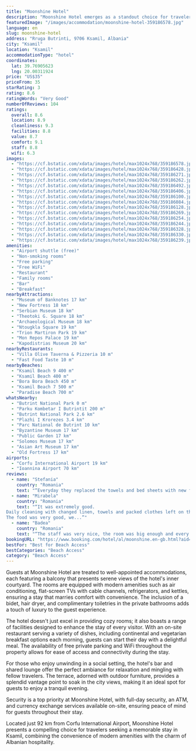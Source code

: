 ```yaml
---
title: "Moonshine Hotel"
description: "Moonshine Hotel emerges as a standout choice for travelers seeking a blend of comfort and convenience in the heart of Ksamil."
featuredImage: "/images/accommodation/moonshine-hotel-359186578.jpg"
language: en
slug: moonshine-hotel
address: "Rruga Butrinti, 9706 Ksamil, Albania"
city: "Ksamil"
location: "Ksamil"
accommodationType: "hotel"
coordinates:
  lat: 39.76905623
  lng: 20.00311924
price: "US$35"
priceFrom: 35
starRating: 3
rating: 8.6
ratingWords: "Very Good"
numberOfReviews: 104
ratings:
  overall: 8.6
  location: 8.9
  cleanliness: 9.3
  facilities: 8.8
  value: 8.7
  comfort: 9.1
  staff: 8.8
  wifi: 6.3
images:
  - "https://cf.bstatic.com/xdata/images/hotel/max1024x768/359186578.jpg?k=c47a9b1f53ddb860098d49cdbd040e0718ca33b17aeaa92f2dfcaeb7156a6237&o=&hp=1"
  - "https://cf.bstatic.com/xdata/images/hotel/max1024x768/359186428.jpg?k=1a0aca5242181fa8d60008d81e4ad3cd016fc1179e40a17e4efe7f3d5675ab76&o=&hp=1"
  - "https://cf.bstatic.com/xdata/images/hotel/max1024x768/359186271.jpg?k=ac09a689e6e51507f19da6926415484704e0b85bb1bea10fe6634e74056e5dfc&o=&hp=1"
  - "https://cf.bstatic.com/xdata/images/hotel/max1024x768/359186262.jpg?k=27aba765b1da3b5449cdb600bf7dedca124de3f622bf500332900b3a9dbd2eba&o=&hp=1"
  - "https://cf.bstatic.com/xdata/images/hotel/max1024x768/359186492.jpg?k=3497147e52fb0396134f43aed7a61ec7aae147b8351df03cee8edcafa83fbb0c&o=&hp=1"
  - "https://cf.bstatic.com/xdata/images/hotel/max1024x768/359186406.jpg?k=64619817e502d1687ee4f6290bb834af9d5658649e04b31cfee6881ee39d2234&o=&hp=1"
  - "https://cf.bstatic.com/xdata/images/hotel/max1024x768/359186100.jpg?k=b65d44006c92660c4f2dd4479c0afd273c7d84a99809737921085823564373c4&o=&hp=1"
  - "https://cf.bstatic.com/xdata/images/hotel/max1024x768/359186084.jpg?k=d508a5a100bff28b4ee75a34dd6b79c0df197d8a25a32dab05bdb0fc34ee1b3b&o=&hp=1"
  - "https://cf.bstatic.com/xdata/images/hotel/max1024x768/359186128.jpg?k=5356ea8dff9153689179ee80c3a452ea41904fe205bb372b1621aa26547b4d0d&o=&hp=1"
  - "https://cf.bstatic.com/xdata/images/hotel/max1024x768/359186269.jpg?k=85cd9114144a885e8d0de20a93ff2c39aa3c1c7627fe5e04bdd54d8f86f1b20f&o=&hp=1"
  - "https://cf.bstatic.com/xdata/images/hotel/max1024x768/359186254.jpg?k=d4edadc56fad942e81375f3ada307a577322bbe053a45d6c90426bc2cb300037&o=&hp=1"
  - "https://cf.bstatic.com/xdata/images/hotel/max1024x768/359186244.jpg?k=f0658b8d68f195d1d5d288a69d9f89ebb93752613363e41878ae9db457af7730&o=&hp=1"
  - "https://cf.bstatic.com/xdata/images/hotel/max1024x768/359186328.jpg?k=037abe6800afafb711798416fa4009bd9adaaadffac1a078dfa2f361254d281e&o=&hp=1"
  - "https://cf.bstatic.com/xdata/images/hotel/max1024x768/359186330.jpg?k=7321eac9249f92a2c529142f4a5ea58e2ecebc8c2ef00a450d9060b44156e2b3&o=&hp=1"
  - "https://cf.bstatic.com/xdata/images/hotel/max1024x768/359186239.jpg?k=bcd93256797e82841aefd0a5c9f4fce2770893bbfdaf23dffa26c0d7eb33ff6a&o=&hp=1"
amenities:
  - "Airport shuttle (free)"
  - "Non-smoking rooms"
  - "Free parking"
  - "Free WiFi"
  - "Restaurant"
  - "Family rooms"
  - "Bar"
  - "Breakfast"
nearbyAttractions:
  - "Museum of Banknotes 17 km"
  - "New Fortress 18 km"
  - "Serbian Museum 18 km"
  - "Theotoki G. Square 18 km"
  - "Archaeological Museum 18 km"
  - "Ntougkla Square 19 km"
  - "Trion Martiron Park 19 km"
  - "Mon Repos Palace 19 km"
  - "Kapodistrias Museum 20 km"
nearbyRestaurants:
  - "Villa Olive Taverna & Pizzeria 10 m"
  - "Fast Food Taste 10 m"
nearbyBeaches:
  - "Ksamil Beach 9 400 m"
  - "Ksamil Beach 400 m"
  - "Bora Bora Beach 450 m"
  - "Ksamil Beach 7 500 m"
  - "Paradise Beach 700 m"
whatsNearby:
  - "Butrint National Park 0 m"
  - "Parku Kombetar I Butrintit 200 m"
  - "Butrint National Park 2.6 km"
  - "Plazhi I Krorezes 3.4 km"
  - "Parc National de Butrint 10 km"
  - "Byzantine Museum 17 km"
  - "Public Garden 17 km"
  - "Solomos Museum 17 km"
  - "Asian Art Museum 17 km"
  - "Old Fortress 17 km"
airports:
  - "Corfu International Airport 19 km"
  - "Ioannina Airport 70 km"
reviews:
  - name: "Stefania"
    country: "Romania"
    text: "“Everyday they replaced the towels and bed sheets with new fresh ones and cleaned our rooms. Breakfast”"
  - name: "Mirabela"
    country: "Romania"
    text: "“It was extremely good.
Daily cleaning with changed linen, towels and packed clothes left on the bed. Although located on a heavely trafficked street, The rooms are well soundproofed, comfortable with air conditioning.
The food was very good, we...”"
  - name: "Badea"
    country: "Romania"
    text: "“The staff was very nice, the room was big enough and every day they cleaned our room and give us new towels.”"
bookingURL: "https://www.booking.com/hotel/al/moonshine.en-gb.html?aid=8035640"
bestFor: "Best for Beach Access"
bestCategories: "Beach Access"
category: "Beach Access"
---
```


Guests at Moonshine Hotel are treated to well-appointed accommodations, each featuring a balcony that presents serene views of the hotel's inner courtyard. The rooms are equipped with modern amenities such as air conditioning, flat-screen TVs with cable channels, refrigerators, and kettles, ensuring a stay that marries comfort with convenience. The inclusion of a bidet, hair dryer, and complimentary toiletries in the private bathrooms adds a touch of luxury to the guest experience.

The hotel doesn't just excel in providing cozy rooms; it also boasts a range of facilities designed to enhance the stay of every visitor. With an on-site restaurant serving a variety of dishes, including continental and vegetarian breakfast options each morning, guests can start their day with a delightful meal. The availability of free private parking and WiFi throughout the property allows for ease of access and connectivity during the stay.

For those who enjoy unwinding in a social setting, the hotel's bar and shared lounge offer the perfect ambiance for relaxation and mingling with fellow travelers. The terrace, adorned with outdoor furniture, provides a splendid vantage point to soak in the city views, making it an ideal spot for guests to enjoy a tranquil evening.

Security is a top priority at Moonshine Hotel, with full-day security, an ATM, and currency exchange services available on-site, ensuring peace of mind for guests throughout their stay.

Located just 92 km from Corfu International Airport, Moonshine Hotel presents a compelling choice for travelers seeking a memorable stay in Ksamil, combining the convenience of modern amenities with the charm of Albanian hospitality.